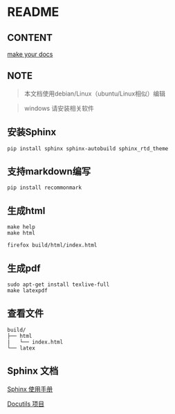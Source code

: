 README
========


CONTENT
--------
[make your docs](source/README.rst)



NOTE
----

> 本文档使用debian/Linux（ubuntu/Linux相似）编辑

> windows 请安装相关软件

安装Sphinx
------------

```
pip install sphinx sphinx-autobuild sphinx_rtd_theme
```

支持markdown编写
--------------------

```
pip install recommonmark
```

生成html
-----------

```
make help
make html

firefox build/html/index.html
```

生成pdf
----------

```
sudo apt-get install texlive-full
make latexpdf
```

查看文件
---------

```
build/
├── html
|   └── index.html
└── latex
```


Sphinx 文档
------------------------------------------------------------------------------


[Sphinx 使用手册](https://zh-sphinx-doc.readthedocs.io/en/latest/index.html)

[Docutils 项目](https://docutils-zh-cn.readthedocs.io/zh_CN/latest/index.html)

